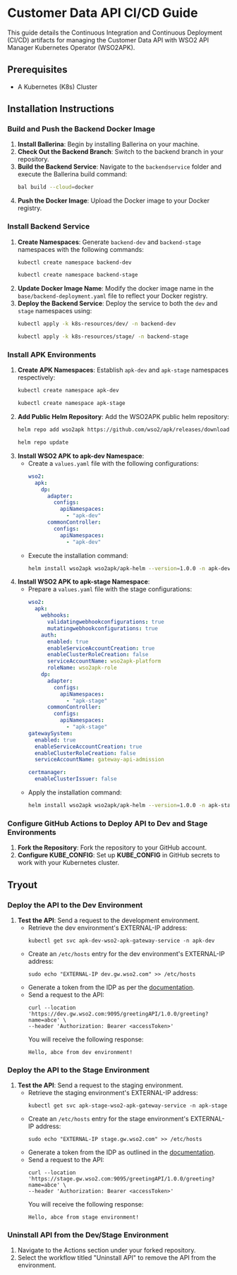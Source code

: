 # Customer Data API CI/CD Guide

This guide details the Continuous Integration and Continuous Deployment (CI/CD) artifacts for managing the Customer Data API with WSO2 API Manager Kubernetes Operator (WSO2APK).

## Prerequisites

- A Kubernetes (K8s) Cluster

## Installation Instructions

### Build and Push the Backend Docker Image

1. **Install Ballerina**: Begin by installing Ballerina on your machine.
2. **Check Out the Backend Branch**: Switch to the backend branch in your repository.
3. **Build the Backend Service**: Navigate to the `backendservice` folder and execute the Ballerina build command:
    ```sh
    bal build --cloud=docker
    ```
4. **Push the Docker Image**: Upload the Docker image to your Docker registry.

### Install Backend Service

1. **Create Namespaces**: Generate `backend-dev` and `backend-stage` namespaces with the following commands:
    ```sh
    kubectl create namespace backend-dev
    ```
    ```sh
    kubectl create namespace backend-stage
    ```
2. **Update Docker Image Name**: Modify the docker image name in the `base/backend-deployment.yaml` file to reflect your Docker registry.
3. **Deploy the Backend Service**: Deploy the service to both the `dev` and `stage` namespaces using:
    ```sh
    kubectl apply -k k8s-resources/dev/ -n backend-dev
    ```
    ```sh
    kubectl apply -k k8s-resources/stage/ -n backend-stage
    ```

### Install APK Environments

1. **Create APK Namespaces**: Establish `apk-dev` and `apk-stage` namespaces respectively:
    ```sh
    kubectl create namespace apk-dev
    ```
    ```sh
    kubectl create namespace apk-stage
    ```
2. **Add Public Helm Repository**: Add the WSO2APK public helm repository:
    ```sh
    helm repo add wso2apk https://github.com/wso2/apk/releases/download/1.0.0
    ```
    ```sh
    helm repo update
    ```
3. **Install WSO2 APK to apk-dev Namespace**:
    - Create a `values.yaml` file with the following configurations:
      ```yaml
      wso2:
        apk:
          dp:
            adapter:
              configs:
                apiNamespaces:
                  - "apk-dev"
            commonController:
              configs:
                apiNamespaces:
                  - "apk-dev"
      ```
    - Execute the installation command:
      ```sh
      helm install wso2apk wso2apk/apk-helm --version=1.0.0 -n apk-dev --values values.yaml
      ```
4. **Install WSO2 APK to apk-stage Namespace**:
    - Prepare a `values.yaml` file with the stage configurations:
      ```yaml
      wso2:
        apk:
          webhooks:
            validatingwebhookconfigurations: true
            mutatingwebhookconfigurations: true
          auth:
            enabled: true
            enableServiceAccountCreation: true
            enableClusterRoleCreation: false
            serviceAccountName: wso2apk-platform
            roleName: wso2apk-role
          dp:
            adapter:
              configs:
                apiNamespaces:
                  - "apk-stage"
            commonController:
              configs:
                apiNamespaces:
                  - "apk-stage"
      gatewaySystem:
        enabled: true
        enableServiceAccountCreation: true
        enableClusterRoleCreation: false
        serviceAccountName: gateway-api-admission

      certmanager:
        enableClusterIssuer: false
      ```
    - Apply the installation command:
      ```sh
      helm install wso2apk wso2apk/apk-helm --version=1.0.0 -n apk-stage --values values.yaml
      ```

### Configure GitHub Actions to Deploy API to Dev and Stage Environments

1. **Fork the Repository**: Fork the repository to your GitHub account.
2. **Configure KUBE_CONFIG**: Set up **KUBE_CONFIG** in GitHub secrets to work with your Kubernetes cluster.

## Tryout

### Deploy the API to the Dev Environment

1. **Test the API**: Send a request to the development environment.
    - Retrieve the dev environment's EXTERNAL-IP address:
      ```console
      kubectl get svc apk-dev-wso2-apk-gateway-service -n apk-dev
      ```
    - Create an `/etc/hosts` entry for the dev environment's EXTERNAL-IP address:
      ```console
      sudo echo "EXTERNAL-IP dev.gw.wso2.com" >> /etc/hosts
      ```
    - Generate a token from the IDP as per the [documentation](https://apk.docs.wso2.com/en/latest/develop-and-deploy-api/security/generate-access-token/).
    - Send a request to the API:
      ```console
      curl --location 'https://dev.gw.wso2.com:9095/greetingAPI/1.0.0/greeting?name=abce' \
      --header 'Authorization: Bearer <accessToken>'
      ```
      You will receive the following response:
      ```
      Hello, abce from dev environment!
      ```

### Deploy the API to the Stage Environment

1. **Test the API**: Send a request to the staging environment.
    - Retrieve the staging environment's EXTERNAL-IP address:
      ```console
      kubectl get svc apk-stage-wso2-apk-gateway-service -n apk-stage
      ```
    - Create an `/etc/hosts` entry for the stage environment's EXTERNAL-IP address:
      ```console
      sudo echo "EXTERNAL-IP stage.gw.wso2.com" >> /etc/hosts
      ```
    - Generate a token from the IDP as outlined in the [documentation](https://apk.docs.wso2.com/en/latest/develop-and-deploy-api/security/generate-access-token/).
    - Send a request to the API:
      ```console
      curl --location 'https://stage.gw.wso2.com:9095/greetingAPI/1.0.0/greeting?name=abce' \
      --header 'Authorization: Bearer <accessToken>'
      ```
      You will receive the following response:
      ```
      Hello, abce from stage environment!
      ```

### Uninstall API from the Dev/Stage Environment

1. Navigate to the Actions section under your forked repository.
2. Select the workflow titled "Uninstall API" to remove the API from the environment.
